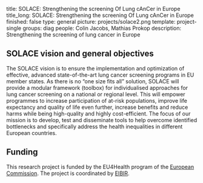 title: SOLACE: Strengthening the screening Of Lung cAnCer in Europe
title_long: SOLACE: Strengthening the screening Of Lung cAnCer in Europe
finished: false
type: general
picture: projects/solace2.png
template: project-single
groups: diag
people: Colin Jacobs, Mathias Prokop
description: Strengthening the screening of lung cancer in Europe

## SOLACE vision and general objectives
The SOLACE vision is to ensure the implementation and optimization of effective, advanced state-of-the-art lung cancer screening programs in EU member states. As there is no “one size fits all” solution, SOLACE will provide a modular framework (toolbox) for individualised approaches for lung cancer screening on a national or regional level. This will empower programmes to increase participation of at-risk populations, improve life expectancy and quality of life even further, increase benefits and reduce harms while being high-quality and highly cost-efficient. The focus of our mission is to develop, test and disseminate tools to help overcome identified bottlenecks and specifically address the health inequalities in different European countries.


## Funding
This research project is funded by the EU4Health program of the [European Commission](https://commission.europa.eu/index_en). The project is coordinated by [EIBIR](https://www.eibir.org/).
